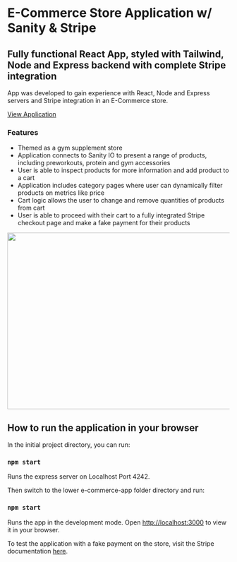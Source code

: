 # E-Commerce Store Application w/ Sanity & Stripe

## Fully functional React App, styled with Tailwind, Node and Express backend with complete Stripe integration

App was developed to gain experience with React, Node and Express servers and Stripe integration in an E-Commerce store.

[View Application](https://comfy-sawine-23f707.netlify.app/)

### Features
* Themed as a gym supplement store
* Application connects to Sanity IO to present a range of products, including preworkouts, protein and gym accessories
* User is able to inspect products for more information and add product to a cart
* Application includes category pages where user can dynamically filter products on metrics like price
* Cart logic allows the user to change and remove quantities of products from cart
* User is able to proceed with their cart to a fully integrated Stripe checkout page and make a fake payment for their products

<img src="https://i.ibb.co/ZHjLXVx/store.jpg" width="700" height="400"/>

## How to run the application in your browser

In the initial project directory, you can run:

### `npm start`

Runs the express server on Localhost Port 4242.

Then switch to the lower e-commerce-app folder directory and run:

### `npm start`

Runs the app in the development mode.
Open [http://localhost:3000](http://localhost:3000) to view it in your browser.

To test the application with a fake payment on the store, visit the Stripe documentation [here](https://stripe.com/docs/testing).



